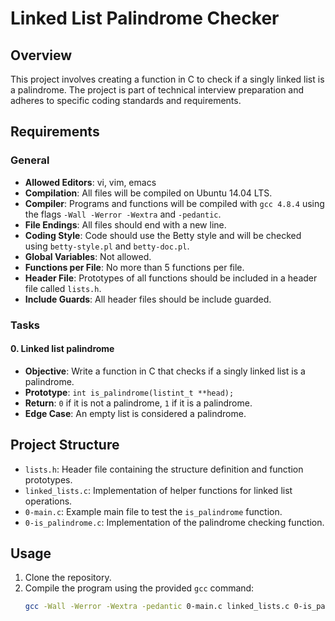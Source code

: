 # Linked List Palindrome Checker

## Overview

This project involves creating a function in C to check if a singly linked list is a palindrome. The project is part of technical interview preparation and adheres to specific coding standards and requirements.

## Requirements

### General

- **Allowed Editors**: vi, vim, emacs
- **Compilation**: All files will be compiled on Ubuntu 14.04 LTS.
- **Compiler**: Programs and functions will be compiled with `gcc 4.8.4` using the flags `-Wall -Werror -Wextra` and `-pedantic`.
- **File Endings**: All files should end with a new line.
- **Coding Style**: Code should use the Betty style and will be checked using `betty-style.pl` and `betty-doc.pl`.
- **Global Variables**: Not allowed.
- **Functions per File**: No more than 5 functions per file.
- **Header File**: Prototypes of all functions should be included in a header file called `lists.h`.
- **Include Guards**: All header files should be include guarded.

### Tasks

#### 0. Linked list palindrome

- **Objective**: Write a function in C that checks if a singly linked list is a palindrome.
- **Prototype**: `int is_palindrome(listint_t **head);`
- **Return**: `0` if it is not a palindrome, `1` if it is a palindrome.
- **Edge Case**: An empty list is considered a palindrome.

## Project Structure

- `lists.h`: Header file containing the structure definition and function prototypes.
- `linked_lists.c`: Implementation of helper functions for linked list operations.
- `0-main.c`: Example main file to test the `is_palindrome` function.
- `0-is_palindrome.c`: Implementation of the palindrome checking function.

## Usage

1. Clone the repository.
2. Compile the program using the provided `gcc` command:
   ```bash
   gcc -Wall -Werror -Wextra -pedantic 0-main.c linked_lists.c 0-is_palindrome.c -o palindrome
